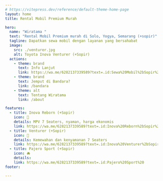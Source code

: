 ```yaml
---
# https://vitepress.dev/reference/default-theme-home-page
layout: home
title: Rental Mobil Premium Murah

hero:
  name: "Wiratama "
  text: "Rental Mobil Premium murah di Solo, Yogya, Semarang (+sopir)"
  tagline: Dapatkan sewa mobil dengan layanan yang bersahabat
  image:
    src: ./venturer.jpg
    alt: Toyota Inova Venturer (+Sopir)
  actions:
    - theme: brand
      text: Info Lanjut
      link: https://wa.me/6282137339589?text=.id:Sewa%20Mobil%2bSopir%20
    - theme: brand
      text: Jemput di Bandara?
      link: /bandara
    - theme: alt
      text: Tentang Wiratama
      link: /about

features:
  - title: Inova Reborn (+Sopir)
    icon: 🚙
    details: MPV 7 Seaters, nyaman, harga ekonomis
    link: https://wa.me/6282137339589?text=.id:Inova%20Reborn%2bSopir%20
  - title: Venturer (+Sopir)
    icon: 🚗
    details: Kemewahan dan kenyamanan 7 Seaters
    link: https://wa.me/6282137339589?text=.id:Inova%20Venturer%2bSopir%20
  - title: Pajero Sport (+Sopir)
    icon: 🚘
    details: 
    link: https://wa.me/6282137339589?text=.id:Pajero%20Sport%20
footer:

---
```


